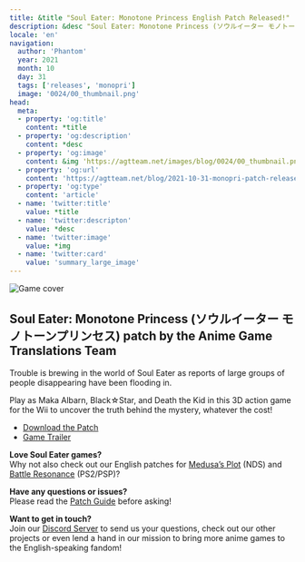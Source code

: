```yaml
---
title: &title "Soul Eater: Monotone Princess English Patch Released!"
description: &desc "Soul Eater: Monotone Princess (ソウルイーター モノトーンプリンセス) patch by the Anime Game Translations Team"
locale: 'en'
navigation:
  author: 'Phantom'
  year: 2021
  month: 10
  day: 31
  tags: ['releases', 'monopri']
  image: '0024/00_thumbnail.png'
head:
  meta:
  - property: 'og:title'
    content: *title
  - property: 'og:description'
    content: *desc
  - property: 'og:image'
    content: &img 'https://agtteam.net/images/blog/0024/00_thumbnail.png'
  - property: 'og:url'
    content: 'https://agtteam.net/blog/2021-10-31-monopri-patch-release'
  - property: 'og:type'
    content: 'article'
  - name: 'twitter:title'
    value: *title
  - name: 'twitter:descripton'
    value: *desc
  - name: 'twitter:image'
    value: *img
  - name: 'twitter:card'
    value: 'summary_large_image'
---
```


![Game cover](/images/blog/0024/666547893190148097_0.png)

## Soul Eater: Monotone Princess (ソウルイーター モノトーンプリンセス) patch by the Anime Game Translations Team

Trouble is brewing in the world of Soul Eater as reports of large groups of people disappearing have been flooding in.

Play as Maka Albarn, Black☆Star, and Death the Kid in this 3D action game for the Wii to uncover the truth behind the mystery, whatever the cost!

*   [Download the Patch](/monopri)
*   [Game Trailer](https://youtu.be/NWseRuFc6TI)

**Love Soul Eater games?**  
Why not also check out our English patches for [Medusa’s Plot](/medusa) (NDS) and [Battle Resonance](/resonance) (PS2/PSP)?

**Have any questions or issues?**  
Please read the [Patch Guide](/monopri/guide/wii) before asking!

**Want to get in touch?**  
Join our [Discord Server](https://discord.gg/UUF7Zbm) to send us your questions, check out our other projects or even lend a hand in our mission to bring more anime games to the English-speaking fandom!
